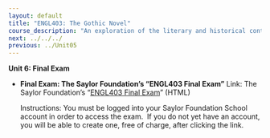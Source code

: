 ```yaml
---
layout: default
title: "ENGL403: The Gothic Novel"
course_description: "An exploration of the literary and historical contexts of the English Gothic novel. Works studied include the Castle of Otranto, the Mysteries of Udolpho, Frankenstein, Dracula, The Monk, and Jane Eyre."
next: ../../../
previous: ../Unit05
---
```

**Unit 6: Final Exam** <span id="6"></span> 
-   **Final Exam: The Saylor Foundation’s “ENGL403 Final Exam”**
    Link: The Saylor Foundation’s “[ENGL403 Final
    Exam](http://school.saylor.org/mod/quiz/view.php?id=1107)” (HTML)  
      
     Instructions: You must be logged into your Saylor Foundation School
    account in order to access the exam.  If you do not yet have an
    account, you will be able to create one, free of charge, after
    clicking the link.


